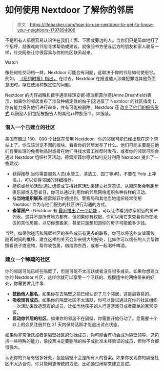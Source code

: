 # 如何使用 Nextdoor 了解你的邻居

> 原文：<https://lifehacker.com/how-to-use-nextdoor-to-get-to-know-your-neighbors-1797894809>

不是所有人都很容易认识住在我们上面、下面或旁边的人。当你们只是简单地打了个招呼，就很难向邻居寻求帮助或建议。就像脸书方便与远方的朋友和家人联系一样，社交网络让你很容易与你的社区联系起来。

Watch

像任何社交网络一样，Nextdoor 可能会有问题，这取决于你的邻居如何使用它。例如， [《纽约时报》指出，](https://www.nytimes.com/2016/05/19/us/website-nextdoor-hears-racial-profiling-complaints.html) 在过去，Nextdoor 在报道他人涉嫌犯罪或其他负面意图时，存在使用种族定性的问题。

Nextdoor 的内容战略和数字通信经理安妮·德瑞斯菲尔德(Anne Dreshfield)表示，如果你的邻居发布了涉及种族定性的帖子(这违反了 Nextdoor 的社区指南 )，你有能力报告他们进行审查，并有可能被删除。Nextdoor 还 [改变了他们的报告形式](https://blog.nextdoor.com/2016/04/26/continued-improvements-to-how-our-members-post-about-crime-and-safety/) 以鼓励人们包括被报告人的其他非种族细节，如服装。

### 潜入一个已建立的社区

美国有超过 150，000 个社区在使用 Nextdoor，你的邻居可能已经出现在这个网站上了。你应该浏览不同的版块，看看你的邻居发布了什么。他们可能主要是在他们有要处理的免费物品时或者在他们寻找水管工推荐时发布，或者你的邻居可能会通过 Nextdoor 组织社区活动。德雷斯菲尔德对如何充分利用 Nextdoor 提出了一些建议:

*   获得推荐:当你需要服务人员(水管工、清洁工、园丁等)时，不要在 Yelp 上冲浪。)，可以获得邻居的详细推荐。
*   组织或参加活动:通过组织或支持社区活动来建立社区意识。从街区聚会到跑步俱乐部或志愿者日，你可以通过利用你的邻居网络组织各种各样的活动。
*   **与当地组织联系**:德雷斯菲尔德提到，警察局和其他当地组织经常使用 Nextdoor 作为与他们服务的社区进行沟通的方式。
*   **查看房产** : Nextdoor 有 [最近推出了一个功能](https://help.nextdoor.com/customer/portal/articles/2759008) ，可以让你看到你家附近的房产列表。这并不是所有地方都有，但如果你有权限，你可以用它来查看你所在地区的其他房屋，以防你想搬家，甚至只是想知道你的房子可能值多少钱。

当然，如果你碰巧和隔壁社区的某些成员有更多的联系，你可以将这些友谊离线。随着时间的推移，建立这样的关系会带来很大的好处，比如你可以信任的人会帮你照看孩子或宠物，帮你收包裹，借给你东西，或者一起喝杯啤酒。

### 建立一个稀疏的社区

你的邻居可能已经在隔壁了，但是可能不太活跃或者没有很多成员。如果你想建立你的 Nextdoor 社区，这样你就可以享受一个活跃的、规模适中的网络带来的好处，你需要做几件事:

*   **鼓励他人报名**。如果你在去隔壁之前已经认识了几个邻居，这是最容易的。
*   **吸收现有成员**。如果你的隔壁社区不太活跃，你可以尝试通过在你的社区组织一次活动来改造现有的成员，比如当地孩子的人行道游戏日或者简单的家常便饭。
*   **启动你邻居的社区**。如果你的邻居不在隔壁，你需要开始行动了。您需要十个以上的会员注册并在 21 天内保持活跃才能退出试点状态。

如果你非常活跃或者是隔壁社区的创始成员，你可能会有机会成为隔壁领导。这包括一些特殊的能力，像投票决定要删除的帖子或批准未经验证的成员，但你不会都很强大。

认识你的邻居有很多好处，但是隔壁不会是所有人的答案。如果你发现你的隔壁社区不太适合你，你只能用更传统的方法，比如通过闲聊来建立友谊。